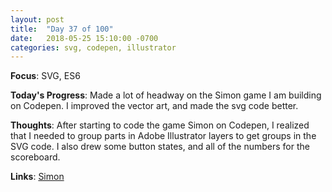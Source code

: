 ```yaml
---
layout: post
title:  "Day 37 of 100"
date:   2018-05-25 15:10:00 -0700
categories: svg, codepen, illustrator
---
```


**Focus**: SVG, ES6 

**Today's Progress**: Made a lot of headway on the Simon game I am building on Codepen. I improved the vector art, and made the svg code better.     

**Thoughts**:  After starting to code the game Simon on Codepen, I realized that I needed to group parts in Adobe Illustrator layers to get groups in the SVG code. I also drew some button states, and all of the numbers for the scoreboard.

**Links**: [Simon](https://codepen.io/castlemaninc/pen/YLoWdK)
